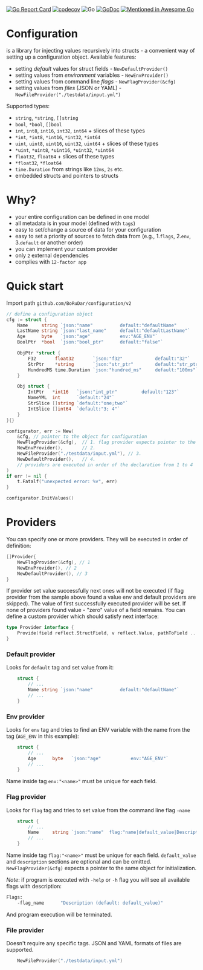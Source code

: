[![Go Report Card](https://goreportcard.com/badge/github.com/borudar/configuration)](https://goreportcard.com/report/github.com/borudar/configuration)
[![codecov](https://codecov.io/gh/BoRuDar/configuration/branch/master/graph/badge.svg)](https://codecov.io/gh/BoRuDar/configuration)
![Go](https://github.com/BoRuDar/configuration/workflows/Go/badge.svg)
[![GoDoc](https://godoc.org/github.com/BoRuDar/configuration?status.png)](https://godoc.org/github.com/BoRuDar/configuration)
[![Mentioned in Awesome Go](https://awesome.re/mentioned-badge.svg)](https://github.com/avelino/awesome-go) 

# Configuration
is a library for injecting values recursively into structs - a convenient way of setting up a configuration object.
Available features:
- setting *default* values for struct fields - `NewDefaultProvider()`
- setting values from *environment* variables - `NewEnvProvider()`
- setting values from command line *flags* - `NewFlagProvider(&cfg)`
- setting values from *files* (JSON or YAML) - `NewFileProvider("./testdata/input.yml")`

Supported types:
- `string`, `*string`, `[]string`
- `bool`, `*bool`, `[]bool`
- `int`, `int8`, `int16`, `int32`, `int64` + slices of these types
- `*int`, `*int8`, `*int16`, `*int32`, `*int64`
- `uint`, `uint8`, `uint16`, `uint32`, `uint64` + slices of these types
- `*uint`, `*uint8`, `*uint16`, `*uint32`, `*uint64`
- `float32`, `float64` + slices of these types
- `*float32`, `*float64`
- `time.Duration` from strings like `12ms`, `2s` etc.
- embedded structs and pointers to structs

# Why?
- your entire configuration can be defined in one model
- all metadata is in your model (defined with `tags`)
- easy to set/change a source of data for your configuration
- easy to set a priority of sources to fetch data from (e.g., 1.`flags`, 2.`env`, 3.`default` or another order)
- you can implement your custom provider
- only `2` external dependencies
- complies with `12-factor app`

# Quick start
Import path `github.com/BoRuDar/configuration/v2`
```go
// define a configuration object
cfg := struct {
    Name     string `json:"name"          default:"defaultName"         flag:"name"`
    LastName string `json:"last_name"     default:"defaultLastName"`
    Age      byte   `json:"age"           env:"AGE_ENV"`
    BoolPtr  *bool  `json:"bool_ptr"      default:"false"`

    ObjPtr *struct {
        F32       float32       `json:"f32"            default:"32"`
        StrPtr    *string       `json:"str_ptr"        default:"str_ptr_test"`
        HundredMS time.Duration `json:"hundred_ms"     default:"100ms"`
    }

    Obj struct {
        IntPtr   *int16   `json:"int_ptr"         default:"123"`
        NameYML  int      `default:"24"`
        StrSlice []string `default:"one;two"`
        IntSlice []int64  `default:"3; 4"`
    }
}{}

configurator, err := New(
    &cfg, // pointer to the object for configuration 
    NewFlagProvider(&cfg),  // 1. flag provider expects pointer to the object to initialize flags
    NewEnvProvider(),       // 2.
    NewFileProvider("./testdata/input.yml"), // 3.
    NewDefaultProvider(),   // 4.
    // providers are executed in order of the declaration from 1 to 4 
)
if err != nil {
    t.Fatalf("unexpected error: %v", err)
}

configurator.InitValues()
```


# Providers
You can specify one or more providers. They will be executed in order of definition:
```go
[]Provider{
    NewFlagProvider(&cfg), // 1
    NewEnvProvider(), // 2
    NewDefaultProvider(), // 3
} 
```
If provider set value successfully next ones will not be executed (if flag provider from the sample above found a value env and default providers are skipped). 
The value of first successfully executed provider will be set.
If none of providers found value - "zero" value of a field remains.
You can define a custom provider which should satisfy next interface:
```go
type Provider interface {
	Provide(field reflect.StructField, v reflect.Value, pathToField ...string) bool
}
```

### Default provider
Looks for `default` tag and set value from it:
```go
    struct {
        // ...
        Name string `json:"name"          default:"defaultName"`
        // ...
    }
```


### Env provider
Looks for `env` tag and tries to find an ENV variable with the name from the tag (`AGE_ENV` in this example):
```go
    struct {
        // ...
        Age      byte   `json:"age"           env:"AGE_ENV"`
        // ...
    }
```
Name inside tag `env:"<name>"` must be unique for each field.


### Flag provider
Looks for `flag` tag and tries to set value from the command line flag `-name`
```go
    struct {
        // ...
        Name     string `json:"name"  flag:"name|default_value|Description"`
        // ...
    }
```
Name inside tag `flag:"<name>"` must be unique for each field. `default_value` and `description` sections are optional and can be omitted.
`NewFlagProvider(&cfg)` expects a pointer to the same object for initialization.

*Note*: if program is executed with `-help` or `-h` flag you will see all available flags with description:
```bash
Flags: 
	-flag_name		"Description (default: default_value)"
``` 
And program execution will be terminated.

### File provider
Doesn't require any specific tags. JSON and YAML formats of files are supported.
```go
    NewFileProvider("./testdata/input.yml")
```
